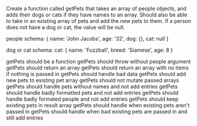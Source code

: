 Create a function called getPets that takes an array of people objects, and adds their dogs or cats if they have names to an array. Should also be able to take in an existing array of pets and add the new pets to them. If a person does not have a dog or cat, the value will be null.

people schema:
{
    name: 'John Jacobs',
    age: '32',
    dog: {},
    cat: null
}

dog or cat schema:
cat: {
    name: 'Fuzzball',
    breed: 'Siamese',
    age: 8
}


getPets should be a function
getPets should throw without people argument
getPets should return an array
getPets should return an array with no items if nothing is passed in
getPets should handle bad data
getPets should add new pets to existing pet array
getPets should not mutate passed arrays
getPets should handle pets without names and not add entries
getPets should handle badly formatted pets and not add entries
getPets should handle badly formated people and not add entries
getPets should keep existing pets in result array
getPets should handle when existing pets aren't passed in
getPets should handle when bad existing pets are passed in and still add entries